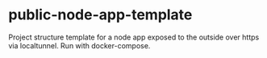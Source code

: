 # public-node-app-template
Project structure template for a node app exposed to the outside over https via localtunnel. Run with docker-compose.

